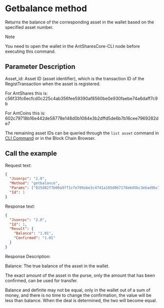 # Getbalance method

Returns the balance of the corresponding asset in the wallet based on the specified asset number.

> [!Note]
> You need to open the wallet in the AntSharesCore-CLI node before executing this command.

## Parameter Description

Asset_id: Asset ID (asset identifier), which is the transaction ID of the RegistTransaction when the asset is registered.

For AntShares this is: c56f33fc6ecfcd0c225c4ab356fee59390af8560be0e930faebe74a6daff7c9b

For AntCoins this is: 602c79718b16e442de58778e148d0b1084e3b2dffd5de6b7b16cee7969282de7

The remaining asset IDs can be queried through the `list asset` command in [CLI Command](../cli.md) or in the Block Chain Browser.

## Call the example

Request text:

```json
{
  "Jsonrpc": "2.0",
  "Method": "getbalance",
  "Params": ["025d82f7b00a9ff1cfe709abe3c4741a105d067178e645bc3ebad9bc79af47d4"],
  "Id": 1
}
```

Response text:

```json
{
  "Jsonrpc": "2.0",
  "Id": 1,
  "Result": {
    "Balance": "1.01",
    "Confirmed": "1.01"
  }
}
```

Response Description:

Balance: The true balance of the asset in the wallet.

The exact amount of the asset in the purse, only the amount that has been confirmed, can be used for transfer.

Balance and definite may not be equal, only in the wallet out of a sum of money, and there is no time to change the confirmation, the value will be less than balance. When the deal is determined, the two will become equal.
